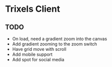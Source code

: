 # Trixels Client

## TODO
- On load, need a gradient zoom into the canvas
- Add gradient zooming to the zoom switch
- Have grid move with scroll
- Add mobile support
- Add spot for social media